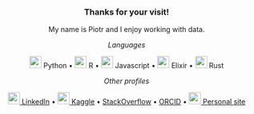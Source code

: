 <h3 align="center">Thanks for your visit!</h3>

<p align="center">My name is Piotr and I enjoy working with data.</p>

<p align="center"><em>Languages</em></p>

<p align="center">
    <span><img width="24px" heigth="24px" src="https://cdn.jsdelivr.net/gh/devicons/devicon/icons/python/python-original.svg" /> Python</span> •
    <span><img width="24px" heigth="24px" src="https://cdn.jsdelivr.net/gh/devicons/devicon/icons/r/r-original.svg" /> R</span> •
    <span><img width="24px" heigth="24px" src="https://cdn.jsdelivr.net/gh/devicons/devicon/icons/javascript/javascript-original.svg" /> Javascript</span> •
    <span><img width="24px" heigth="24px" src="https://cdn.jsdelivr.net/gh/devicons/devicon/icons/elixir/elixir-original.svg" /> Elixir<span> •
    <span><img width="24px" heigth="24px" src="https://cdn.jsdelivr.net/gh/devicons/devicon/icons/rust/rust-plain.svg" /> Rust<span>
</p>

<p align="center"><em>Other profiles</em></p>

<p align="center">
    <span><a href="https://www.linkedin.com/in/piotr-patrzyk/"><img width="24px" heigth="24px" src="https://cdn.jsdelivr.net/gh/devicons/devicon/icons/linkedin/linkedin-original.svg" /> LinkedIn</a></span> •
    <span><a href="https://www.kaggle.com/pieca111"><img width="24px" heigth="24px" src="https://cdn.jsdelivr.net/gh/devicons/devicon/icons/kaggle/kaggle-original.svg" /> Kaggle</a></span> •
    <span><a href="https://stackoverflow.com/users/5550835?tab=profile"> StackOverflow</a></span> •
    <span><a href="https://orcid.org/0000-0001-9629-1145"> ORCID</a></span> •
    <span><a href="https://www.patrzyk.me/"><img width="24px" heigth="24px" src="https://cdn.jsdelivr.net/gh/devicons/devicon/icons/html5/html5-original.svg" /> Personal site</a></span>
</p>

<!--
Icons source:
https://github.com/devicons/devicon
-->
